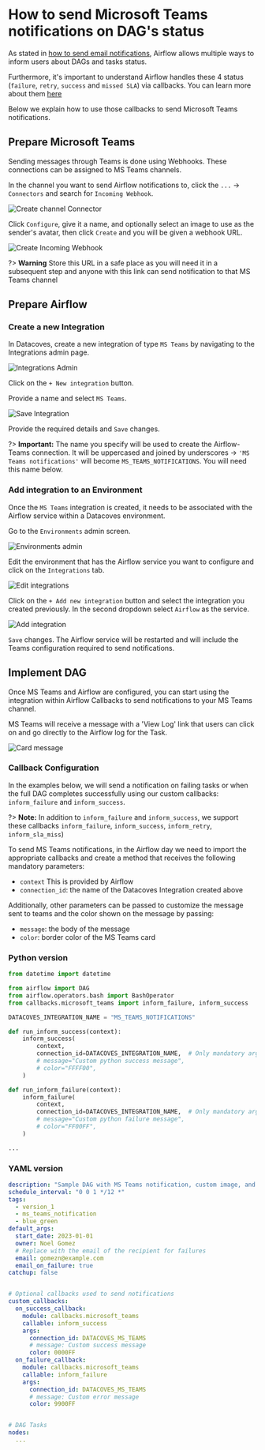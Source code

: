 










# How to send Microsoft Teams notifications on DAG's status

As stated in [how to send email notifications](/how-tos/airflow/send-emails.md), Airflow allows multiple ways to inform users about DAGs and tasks status.

Furthermore, it's important to understand Airflow handles these 4 status (`failure`, `retry`, `success` and `missed SLA`) via callbacks. You can learn more about them [here](https://airflow.apache.org/docs/apache-airflow/2.2.1/logging-monitoring/callbacks.html)

Below we explain how to use those callbacks to send Microsoft Teams notifications.

## Prepare Microsoft Teams

Sending messages through Teams is done using Webhooks. These connections can be assigned to MS Teams channels.

In the channel you want to send Airflow notifications to, click the `...` -> `Connectors` and search for `Incoming Webhook`.

![Create channel Connector](./assets/create-channel-connector.png)

Click `Configure`, give it a name, and optionally select an image to use as the sender's avatar, then click `Create` and you will be given a webhook URL.

![Create Incoming Webhook](./assets/create-incoming-webhook.png)

?> **Warning** Store this URL in a safe place as you will need it in a subsequent step and anyone with this link can send notification to that MS Teams channel

## Prepare Airflow

### Create a new Integration

In Datacoves, create a new integration of type `MS Teams` by navigating to the Integrations admin page.

![Integrations Admin](./assets/admin_integrations.png)

Click on the `+ New integration` button.

Provide a name and select `MS Teams`.

![Save Integration](./assets/save_msteams_integration.png)

Provide the required details and `Save` changes.

?> **Important:** The name you specify will be used to create the Airflow-Teams connection. It will be uppercased and joined by underscores -> `'MS Teams notifications'` will become `MS_TEAMS_NOTIFICATIONS`. You will need this name below.

### Add integration to an Environment

Once the `MS Teams` integration is created, it needs to be associated with the Airflow service within a Datacoves environment.

Go to the `Environments` admin screen.

![Environments admin](./assets/environments_admin.png)

Edit the environment that has the Airflow service you want to configure and click on the `Integrations` tab.

![Edit integrations](./assets/edit_integrations.png)

Click on the `+ Add new integration` button and select the integration you created previously. In the second dropdown select `Airflow` as the service.

![Add integration](./assets/add_msteams_integration.png)

`Save` changes. The Airflow service will be restarted and will include the Teams configuration required to send notifications.

## Implement DAG

Once MS Teams and Airflow are configured, you can start using the integration within Airflow Callbacks to send notifications to your MS Teams channel.

MS Teams will receive a message with a 'View Log' link that users can click on and go directly to the Airflow log for the Task.

![Card message](./assets/teams-card-message.png)

### Callback Configuration

In the examples below, we will send a notification on failing tasks or when the full DAG completes successfully using our custom callbacks: `inform_failure` and `inform_success`.

?> **Note:** In addition to `inform_failure` and `inform_success`, we support these callbacks `inform_failure`, `inform_success`, `inform_retry`, `inform_sla_miss`)

To send MS Teams notifications, in the Airflow day we need to import the appropriate callbacks and create a method that receives the following mandatory parameters:

- `context` This is provided by Airflow
- `connection_id`: the name of the Datacoves Integration created above

Additionally, other parameters can be passed to customize the message sent to teams and the color shown on the message by passing:

- `message`: the body of the message
- `color`: border color of the MS Teams card

### Python version

```python
from datetime import datetime

from airflow import DAG
from airflow.operators.bash import BashOperator
from callbacks.microsoft_teams import inform_failure, inform_success

DATACOVES_INTEGRATION_NAME = "MS_TEAMS_NOTIFICATIONS"

def run_inform_success(context):
    inform_success(
        context,
        connection_id=DATACOVES_INTEGRATION_NAME,  # Only mandatory argument
        # message="Custom python success message",
        # color="FFFF00",
    )

def run_inform_failure(context):
    inform_failure(
        context,
        connection_id=DATACOVES_INTEGRATION_NAME,  # Only mandatory argument
        # message="Custom python failure message",
        # color="FF00FF",
    )

...

```

### YAML version

```yaml
description: "Sample DAG with MS Teams notification, custom image, and resource requests"
schedule_interval: "0 0 1 */12 *"
tags:
  - version_1
  - ms_teams_notification
  - blue_green
default_args:
  start_date: 2023-01-01
  owner: Noel Gomez
  # Replace with the email of the recipient for failures
  email: gomezn@example.com
  email_on_failure: true
catchup: false


# Optional callbacks used to send notifications
custom_callbacks:
  on_success_callback:
    module: callbacks.microsoft_teams
    callable: inform_success
    args:
      connection_id: DATACOVES_MS_TEAMS
      # message: Custom success message
      color: 0000FF
  on_failure_callback:
    module: callbacks.microsoft_teams
    callable: inform_failure
    args:
      connection_id: DATACOVES_MS_TEAMS
      # message: Custom error message
      color: 9900FF


# DAG Tasks
nodes:
  ...
```
